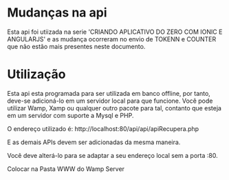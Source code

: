 Mudanças na api
===============

Esta api foi utiizada na serie 'CRIANDO APLICATIVO DO ZERO COM IONIC E ANGULARJS' e as mudança ocorreram no envio de TOKENN e COUNTER que não estão mais presentes neste documento.

Utilização
==========

Esta api esta programada para ser utilizada em banco offline, por tanto, deve-se adicioná-lo em um servidor local para que funcione. Você pode utilizar Wamp, Xamp ou qualquer outro pacote para tal, contanto que esteja em um servidor com suporte a Mysql e PHP.

O endereço utilizado é: http://localhost:80/api/api/apiRecupera.php

E as demais APIs devem ser adicionadas da mesma maneira.

Você deve alterá-lo para se adaptar a seu endereço local sem a porta :80.

Colocar na Pasta WWW do Wamp Server